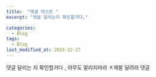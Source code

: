 ```yaml
---
title:  "댓글 테스트 "
excerpt: "댓글 달리는지 확인할거다,"

categories:
  - Blog
tags:
  - Blog
last_modified_at: 2023-12-27
---
```


댓글 달리는 지 확인할거다 ,
아무도 말리지마라 ㅈ제발 달려라 댓글

